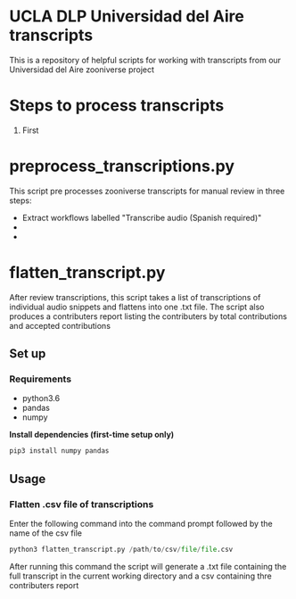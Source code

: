 # UCLA DLP Universidad del Aire transcripts
This is a repository of helpful scripts for working with transcripts from our Universidad del Aire zooniverse project

# Steps to process transcripts
1. First 

# preprocess_transcriptions.py
This script pre processes zooniverse transcripts for manual review in three steps:
- Extract workflows labelled "Transcribe audio (Spanish required)"
- 
- 

# flatten_transcript.py

After review transcriptions, this script takes a list of transcriptions of individual audio snippets and flattens into one .txt file. The script also produces a contributers report listing the contributers by total contributions and accepted contributions

## Set up

### Requirements
- python3.6
- pandas
- numpy

**Install dependencies (first-time setup only)**

```bash
pip3 install numpy pandas
```

## Usage

### Flatten .csv file of transcriptions
Enter the following command into the command prompt followed by the name of the csv file
 ```python 
python3 flatten_transcript.py /path/to/csv/file/file.csv 
 ```

 After running this command the script will generate a .txt file containing the full transcript in the current working directory and a csv containing thre contributers report


